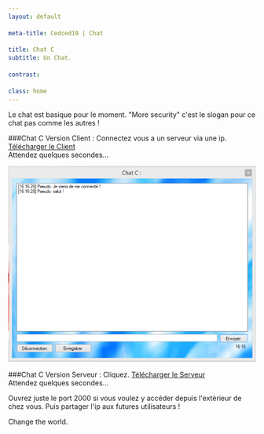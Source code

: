 ```yaml
---
layout: default

meta-title: Cedced19 | Chat  

title: Chat C
subtitle: Un Chat.

contrast:

class: home
---
```


Le chat est basique pour le moment.
"More security" c'est le slogan pour ce chat pas comme les autres !

###Chat C Version Client :
Connectez vous a un serveur via une ip.
[Télécharger le Client](https://raw.githubusercontent.com/cedced19/ChatC/master/setup/ChatC.exe)  
Attendez quelques secondes...

![](demo.png)

###Chat C Version Serveur :
Cliquez.
[Télécharger le Serveur](https://raw.githubusercontent.com/cedced19/ChatC/master/setup/ServeurChat.exe)  
Attendez quelques secondes...

Ouvrez juste le port 2000 si vous voulez y accéder depuis l'extèrieur de chez vous.
Puis partager l'ip aux futures utilisateurs !

Change the world.

